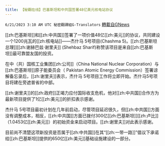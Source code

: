 ```yaml
---
title: 【秘翻在线】巴基斯坦和中共国签署48亿美元核电站协议
---
```

`6/21/2023 3:10 AM UTC 秘密翻譯組G-Translators` [轉載自GNews](https://gnews.org/articles/1399330)

        

[[zh:巴基斯坦]]和[[zh:中共国]]签署了一项价值48亿[[zh:美元]]的协议，共同建设一个1200兆瓦的[[zh:核电站]]——杰什马 5号项目(Chashma 5)。[[zh:巴基斯坦总理]][[zh:谢赫巴兹·谢里夫]] (Shehbaz Sharif)称赞该项目是来自[[zh:巴基斯坦]]最可靠盟友国的投资。

在中（共）国核工业集团[[zh:公司]]（China National Nuclear Corporation）与[[zh:巴基斯坦]]原子能委员会（ Pakistan Atomic Energy Commission）签署谅解备忘录后，[[zh:谢里夫]]表示，杰什马 5号项目工作将立即开始。杰什马5号项目将建在旁遮普省的中部。

[[zh:谢里夫]]的[[zh:政府]]正竭力应付国际收支危机，他对[[zh:中共国]]合作方为最新项目提供了1亿[[zh:美元]]的折扣表示感谢。

杰什马 5号项目最初计划在几年前启动，尽管项目延迟很久，但[[zh:中共国]]方面没有调整成本，相反，[[zh:中共国]]方面已拨付300亿[[zh:巴基斯坦]][[zh:卢比]]（1.0453亿[[zh:美元]]）的初始资金来启动项目。[[zh:谢里夫]]对此表示感谢。

目前尚不清楚这项新投资是否属于[[zh:中共国]]在其“[[zh:一带一路]]”倡议下承诺给[[zh:巴基斯坦]]提供的650亿[[zh:美元]]基础设施建设的一部分。
